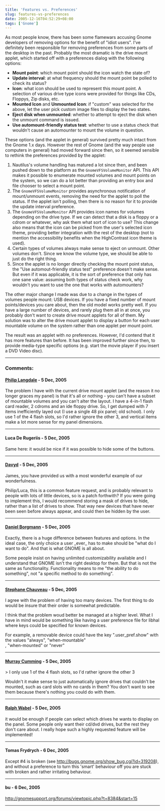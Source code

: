 ```yaml
---
title: 'Features vs. Preferences'
slug: features-vs-preferences
date: 2005-12-16T04:52:29+08:00
tags: ['Gnome']
---
```


As most people know, there has been some flamewars accusing Gnome
developers of removing options for the benefit of \"idiot users\". I\'ve
definitely been responsible for removing preferences from some parts of
the desktop in the past. Probably the most dramatic is the drive mount
applet, which started off with a preferences dialog with the following
options:

-   **Mount point**: which mount point should the icon watch the state
    of?
-   **Update interval**: at what frequency should the mount point be
    polled to check its status?
-   **Icon**: what icon should be used to represent this mount point. A
    selection of various drive type icons were provided for things like
    CDs, Floppys, Zip disks, etc.
-   **Mounted Icon** and **Unmounted Icon**: if \"custom\" was selected
    for the above, let the user pick custom image files to display the
    two states.
-   **Eject disk when unmounted**: whether to attempt to eject the disk
    when the unmount command is issued.
-   **Use automount-friendly status test**: whether to use a status
    check that wouldn\'t cause an automounter to mount the volume in
    question.

These options (and the applet in general) survived pretty much intact
from the Gnome 1.x days. However the rest of Gnome (and the way people
use computers in general) had moved forward since then, so it seemed
sensible to rethink the preferences provided by the applet:

1.  Nautilus\'s volume handling has matured a lot since then, and been
    pushed down to the platform as the `GnomeVFSVolumeMonitor` API. This
    API makes it possible to enumerate mounted volumes and mount points
    on the system, so we can do a lot better than providing an entry box
    and file chooser to select a mount point.
2.  The `GnomeVFSVolumeMonitor` provides asynchronous notification of
    mount/unmount events, removing the need for the applet to poll the
    status. If the applet isn\'t polling, then there is no reason for it
    to provide the update interval preference.
3.  The `GnomeVFSVolumeMonitor` API provides icon names for volumes
    depending on the drive type. If we can detect that a disk is a
    floppy or a cdrom or whatever, why ask them what sort of icon to
    use? This change also means that the icon can be picked from the
    user\'s selected icon theme, providing better integration with the
    rest of the desktop (not to mention the accessibility benefits when
    the HighContrast icon theme is used).
4.  Certain types of volumes always make sense to eject on unmount.
    Other volumes don\'t. Since we know the volume type, we should be
    able to just do the right thing.
5.  Since the applet is no longer directly checking the mount point
    status, the \"Use automout-friendly status test\" preference
    doesn\'t make sense. But even if it was applicable, it is the sort
    of preference that only has one sane value: assuming both types of
    status check work, why wouldn\'t you want to use the one that works
    with automounters?

The other major change I made was due to a change in the types of
volumes people mount: USB devices. If you have a fixed number of mount
points/devices you care about, then the old model works pretty well. If
you have a large number of devices, and rarely plug them all in at once,
you probably don\'t want to create drive mount applets for all of them.
My solution was to alter the drive mount applet to display a button for
each user mountable volume on the system rather than one applet per
mount point.

The result was an applet with *no* preferences. However, I\'d contend
that it has more features than before. It has been improved further
since then, to provide media-type specific options (e.g. start the movie
player if you insert a DVD Video disc).

---
### Comments:
#### [Philip Langdale](http://intr.overt.org/blog) - <time datetime="2005-12-16 14:30:30">5 Dec, 2005</time>

The problem I have with the current drive mount applet (and the reason
it no longer graces my panel) is that it\'s all or nothing - you can\'t
have a subset of mountable volumes and you can\'t alter the layout. I
have a 4-in-1 flash card reader, 2 cdroms and an ide floppy drive. So, I
get dumped with 7 items inefficiently layed out (I use a single 48 pix
panel; old school). I only use 1 of the 4 flash slots, so I\'d rather
ignore the other 3, and vertical items make a lot more sense for my
panel dimensions.

---
#### Luca De Rugeriis - <time datetime="2005-12-16 14:40:39">5 Dec, 2005</time>

Same here: it would be nice if it was possible to hide some of the
buttons.

---
#### [Davyd](http://www.davyd.id.au/) - <time datetime="2005-12-16 15:52:08">5 Dec, 2005</time>

James, you have provided us with a most wonderful example of our
wonderfulness.

Philip/Luca, this is a common feature request, and is probably relevant
to people with lots of little devices, so is a patch forthwith? If you
were going to implement this, I would recommend storing a mask of drives
to hide, rather than a list of drives to show. That way new devices that
have never been seen before always appear, and could then be hidden by
the user.

---
#### [Daniel Borgmann](http://dborg.wordpress.com) - <time datetime="2005-12-16 17:31:33">5 Dec, 2005</time>

Exactly, there is a huge difference between features and options. In the
ideal case, the only choice a user \_ever\_ has to make should be \"what
do I want to do\". And that is what GNOME is all about.

Some people insist on having unlimited customizability available and I
understand that GNOME isn\'t the right desktop for them. But that is not
the same as functionality. Functionality means to me \"the ability to do
something\", not \"a specific method to do something\".

---
#### [Stephane Chauveau](http://www.chauveau-central.net) - <time datetime="2005-12-16 18:49:42">5 Dec, 2005</time>

I agree with the problem of having too many devices. The first thing to
do would be insure that their order is somewhat predictable.

I think that the problem woud better be managed at a higher level. What
I have in mind would be something like having a user preference file for
libhal where keys could be specified for known devices.

For example, a removable device could have the key \".user\_pref.show\"
with the values \"always\", \"when-mountable\"\
, \"when-mounted\" or \"never\"

---
#### [Murray Cumming](http://www.murrayc.com) - <time datetime="2005-12-16 19:11:38">5 Dec, 2005</time>

\> I only use 1 of the 4 flash slots, so I\'d rather ignore the other 3

Wouldn\'t it make sense to just automatically ignore drives that
couldn\'t be mounted, such as card slots with no cards in them? You
don\'t want to see them because there\'s nothing you could do with them.

---
#### [Ralph Wabel](http://ralph-wabel.net) - <time datetime="2005-12-16 19:42:12">5 Dec, 2005</time>

it would be enough if people can select which drives he wants to display
on the panel. Some people only want their cd/dvd drives, but the rest
they don\'t care about. I really hope such a highly requested feature
will be implemented!

---
#### Tomas Frydrych - <time datetime="2005-12-17 07:36:12">6 Dec, 2005</time>

Except \#4 is broken (see
<http://bugs.gnome.org/show_bug.cgi?id=319208>), and without a
preference to turn this \'smart\' behaviour off you are stuck with
broken and rather irritating behaviour.

---
#### bu - <time datetime="2005-12-17 08:37:32">6 Dec, 2005</time>

<http://gnomesupport.org/forums/viewtopic.php?t=8384&start=15>

---
